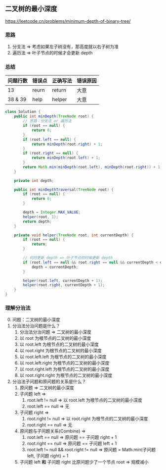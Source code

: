 ## 二叉树的最小深度

<https://leetcode.cn/problems/minimum-depth-of-binary-tree/>

### 思路

1. 分支法 => 考虑如果左子树没有，那高度就以右子树为准
2. 遍历法 => 叶子节点的时候才会更新 depth

### 总结

| 问题行数    | 错误点   | 正确写法   | 错误原因 |
|---------|-------|--------|------|
| 13      | reurn | return | 大意   |
| 38 & 39 | help  | helper | 大意   |

```java
class Solution {
    public int minDepth(TreeNode root) {
        // 思路：分支法 or 遍历法
        if (root == null) {
            return 0;
        }
        if (root.left == null) {
            return minDepth(root.right) + 1;
        }
        if (root.right == null) {
            return minDepth(root.left) + 1;
        }
        return Math.min(minDepth(root.left), minDepth(root.right)) + 1;
    }

    private int depth;

    public int minDepthTraversal(TreeNode root) {
        if (root == null) {
            return 0;
        }

        depth = Integer.MAX_VALUE;
        helper(root, 1);
        return depth;
    }

    private void helper(TreeNode root, int currentDepth) {
        if (root == null) {
            return;
        }

        // 何时更新 depth => 叶子节点的时候更新 depth
        if (root.left == null && root.right == null && currentDepth < depth) {
            depth = currentDepth;
        }

        helper(root.left, currentDepth + 1);
        helper(root.right, currentDepth + 1);
    }
}
```

### 理解分治法

0. 问题：二叉树的最小深度
1. 分治法分治问题是什么？
    1. 分治法分治问题 => 二叉树的最小深度
    2. 以 root 为根节点的二叉树的最小深度
    3. 以 root.left 为根节点的二叉树的最小深度
    4. 以 root.right 为根节点的二叉树的最小深度
    5. 以 root.left.left 为根节点的二叉树的最小深度
    6. 以 root.left.right 为根节点的二叉树的最小深度
    7. 以 root.right.left 为根节点的二叉树的最小深度
    8. 以 root.right.right 为根节点的二叉树的最小深度
2. 分治法子问题和原问题的关系是什么？
    1. 原问题 => 二叉树的最小深度
    2. 子问题 left =>
        1. root.left != null => 以 root.left 为根节点的二叉树的最小深度
        2. root.left == null => 无
    3. 子问题 right =>
        1. root.right != null => 以 root.right 为根节点的二叉树的最小深度
        2. root.right == null => 无
    4. 原问题与子问题关系(Combine) =>
        1. root.left == null => 原问题 == 子问题 right + 1
        2. root.right == null => 原问题 == 子问题 left + 1
        3. root.left != null && root.right != null => 原问题 = Math.min(子问题 left, 子问题 right) + 1
    6. 子问题 left **和** 子问题 right 比原问题少了一个节点 root => 规模减小
